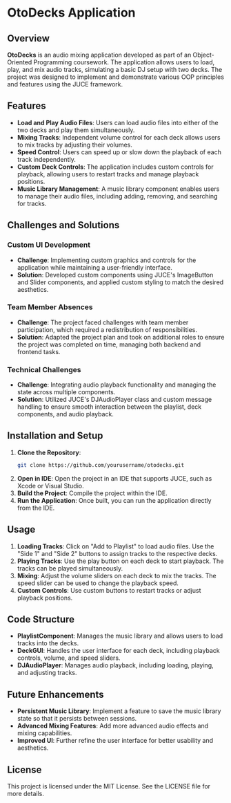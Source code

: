 # OtoDecks Application

## Overview

**OtoDecks** is an audio mixing application developed as part of an Object-Oriented Programming coursework. The application allows users to load, play, and mix audio tracks, simulating a basic DJ setup with two decks. The project was designed to implement and demonstrate various OOP principles and features using the JUCE framework.

## Features

- **Load and Play Audio Files**: Users can load audio files into either of the two decks and play them simultaneously.
- **Mixing Tracks**: Independent volume control for each deck allows users to mix tracks by adjusting their volumes.
- **Speed Control**: Users can speed up or slow down the playback of each track independently.
- **Custom Deck Controls**: The application includes custom controls for playback, allowing users to restart tracks and manage playback positions.
- **Music Library Management**: A music library component enables users to manage their audio files, including adding, removing, and searching for tracks.

## Challenges and Solutions

### Custom UI Development
- **Challenge**: Implementing custom graphics and controls for the application while maintaining a user-friendly interface.
- **Solution**: Developed custom components using JUCE's ImageButton and Slider components, and applied custom styling to match the desired aesthetics.

### Team Member Absences
- **Challenge**: The project faced challenges with team member participation, which required a redistribution of responsibilities.
- **Solution**: Adapted the project plan and took on additional roles to ensure the project was completed on time, managing both backend and frontend tasks.

### Technical Challenges
- **Challenge**: Integrating audio playback functionality and managing the state across multiple components.
- **Solution**: Utilized JUCE's DJAudioPlayer class and custom message handling to ensure smooth interaction between the playlist, deck components, and audio playback.

## Installation and Setup

1. **Clone the Repository**:
   ```bash
   git clone https://github.com/yourusername/otodecks.git
   ```
2. **Open in IDE**: Open the project in an IDE that supports JUCE, such as Xcode or Visual Studio.
3. **Build the Project**: Compile the project within the IDE.
4. **Run the Application**: Once built, you can run the application directly from the IDE.

## Usage

1. **Loading Tracks**: Click on "Add to Playlist" to load audio files. Use the "Side 1" and "Side 2" buttons to assign tracks to the respective decks.
2. **Playing Tracks**: Use the play button on each deck to start playback. The tracks can be played simultaneously.
3. **Mixing**: Adjust the volume sliders on each deck to mix the tracks. The speed slider can be used to change the playback speed.
4. **Custom Controls**: Use custom buttons to restart tracks or adjust playback positions.

## Code Structure

- **PlaylistComponent**: Manages the music library and allows users to load tracks into the decks.
- **DeckGUI**: Handles the user interface for each deck, including playback controls, volume, and speed sliders.
- **DJAudioPlayer**: Manages audio playback, including loading, playing, and adjusting tracks.

## Future Enhancements

- **Persistent Music Library**: Implement a feature to save the music library state so that it persists between sessions.
- **Advanced Mixing Features**: Add more advanced audio effects and mixing capabilities.
- **Improved UI**: Further refine the user interface for better usability and aesthetics.

## License

This project is licensed under the MIT License. See the LICENSE file for more details.
